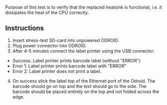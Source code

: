 


Purpose of this test is to verify that the replaced heatsink is functional, i.e. it dissipates the heat of the CPU correctly.

## Instructions

1. Insert stress-test SD-card into unpowered ODROID.
2. Plug power connector into ODROID.
3. After 4-5 minutes connect the label printer using the USB connector:
  - Success: Label printer prints barcode label (without "ERROR")
  - Error 1: Label printer prints barcode label with "ERROR"
  - Error 2: Label printer does not print a label.
4. On success stick the label top of the Ethernet port of the Odroid. The barcode should go on top and the text should go to the side. The barcode should be placed entirely on the top and not folded across the edge.

  
